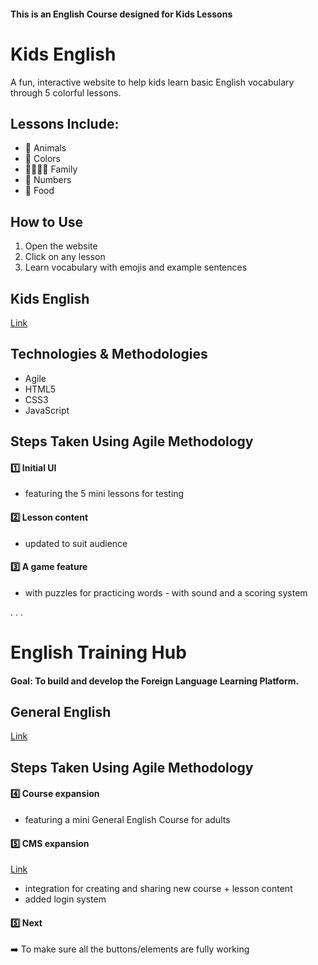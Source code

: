 #### This is an English Course designed for Kids Lessons


# Kids English

A fun, interactive website to help kids learn basic English vocabulary through 5 colorful lessons.

## Lessons Include:
- 🐶 Animals
- 🎨 Colors
- 👨‍👩‍👧‍👦 Family
- 🔢 Numbers
- 🍎 Food

## How to Use
1. Open the website
2. Click on any lesson
3. Learn vocabulary with emojis and example sentences

## Kids English
[Link](https://ilkaysen18.github.io/english-for-young-learners/)

## Technologies & Methodologies
- Agile
- HTML5
- CSS3
- JavaScript

## Steps Taken Using Agile Methodology
#### 1️⃣ Initial UI
* featuring the 5 mini lessons for testing
#### 2️⃣ Lesson content
* updated to suit audience
#### 3️⃣ A game feature
* with puzzles for practicing words - with sound and a scoring system


.
.
.


# English Training Hub

#### Goal: To build and develop the Foreign Language Learning Platform.

## General English
[Link](https://ilkaysen18.github.io/english-for-young-learners/gen-eng)

## Steps Taken Using Agile Methodology
#### 4️⃣ Course expansion
* featuring a mini General English Course for adults
#### 5️⃣ CMS expansion
[Link](https://ilkaysen18.github.io/english-for-young-learners/cms)
* integration for creating and sharing new course + lesson content
* added login system
#### 5️⃣ Next
➡️ To make sure all the buttons/elements are fully working












